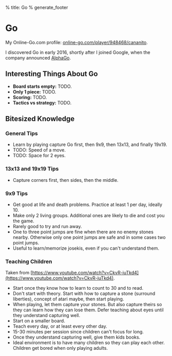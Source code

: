 % title: Go
% generate_footer

# Go

My Online-Go.com profile: [online-go.com/player/948468/cananito](https://online-go.com/player/948468/cananito).

I discovered Go in early 2016, shortly after I joined Google, when the company announced [AlphaGo](https://en.wikipedia.org/wiki/AlphaGo_versus_Lee_Sedol).

## Interesting Things About Go

* **Board starts empty:** TODO.
* **Only 1 piece:** TODO.
* **Scoring:** TODO.
* **Tactics vs strategy:** TODO.

## Bitesized Knowledge

### General Tips

* Learn by playing capture Go first, then 9x9, then 13x13, and finally 19x19.
* TODO: Speed of a move.
* TODO: Space for 2 eyes.

### 13x13 and 19x19 Tips

* Capture corners first, then sides, then the middle.

### 9x9 Tips

* Get good at life and death problems. Practice at least 1 per day, ideally 10.
* Make only 2 living groups. Additional ones are likely to die and cost you the game.
* Rarely good to try and run away.
* One to three point jumps are fine when there are no enemy stones nearby. Otherwise only one point jumps are safe and in some cases two point jumps.
* Useful to learn/memorize josekis, even if you can't understand them.

### Teaching Children

Taken from [https://www.youtube.com/watch?v=CkvR-iuTkd4](https://www.youtube.com/watch?v=CkvR-iuTkd4).

* Start once they know how to learn to count to 30 and to read.
* Don't start with theory. Start with how to capture a stone (surround liberties), concept of atari maybe, then start playing.
* When playing, let them capture your stones. But also capture theirs so they can learn how they can lose them. Defer teaching about eyes until they understand capturing well.
* Start on a smaller board.
* Teach every day, or at least every other day.
* 15-30 minutes per session since children can't focus for long.
* Once they understand capturing well, give them kids books.
* Ideal environment is to have many children so they can play each other. Children get bored when only playing adults.
